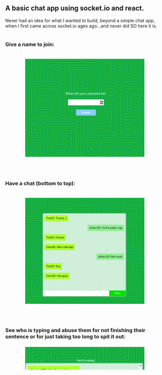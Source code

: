 <style>
  p {
    text-align: center;
  }
</style>
<h2>A basic chat app using socket.io and react.</h2>

<div>Never had an idea for what I wanted to build, beyond a simple chat app, when I first came across socket.io ages ago...and never did SO here it is.</div>
<br/>
<h3>Give a name to join:</h3>
<img src="assets/preview2.png" style='display: block; padding-top: 20px; margin: auto; max-width: 700px' width="75%" height="50%" />
<br/>
<br/>
<br/>
<h3>Have a chat (bottom to top):</h3>
<img src="assets/preview1.png" style='display: block; padding-top: 20px; margin: auto; max-width: 700px'  width="75%" height="50%" />
<br/>
<br/>
<br/>
<h3>See who is typing and abuse them for not finishing their sentence or for just taking too long to spit it out:<h3>
<img src="assets/preview3.png" style='display: block; margin: auto; max-width: 700px  padding-top: 20px;'  width="75%" height="50%" />
